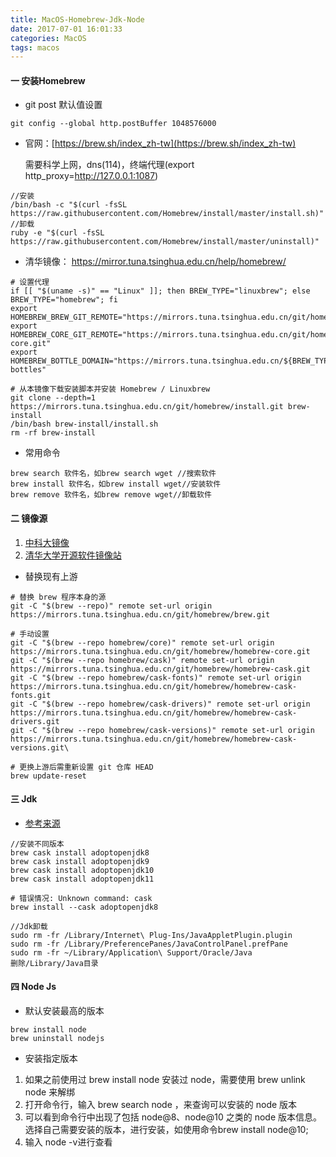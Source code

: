 ```yaml
---
title: MacOS-Homebrew-Jdk-Node
date: 2017-07-01 16:01:33
categories: MacOS
tags: macos
---
```


<meta name="referrer" content="no-referrer" />

#### 一 安装Homebrew 

- git post 默认值设置

```
git config --global http.postBuffer 1048576000
```

- 官网：[https://brew.sh/index_zh-tw](https://brew.sh/index_zh-tw)

  需要科学上网，dns(114)，终端代理(export http_proxy=http://127.0.0.1:1087)
```
//安装
/bin/bash -c "$(curl -fsSL https://raw.githubusercontent.com/Homebrew/install/master/install.sh)"
//卸载
ruby -e "$(curl -fsSL https://raw.githubusercontent.com/Homebrew/install/master/uninstall)"
```
- 清华镜像： https://mirror.tuna.tsinghua.edu.cn/help/homebrew/
```
# 设置代理
if [[ "$(uname -s)" == "Linux" ]]; then BREW_TYPE="linuxbrew"; else BREW_TYPE="homebrew"; fi
export HOMEBREW_BREW_GIT_REMOTE="https://mirrors.tuna.tsinghua.edu.cn/git/homebrew/brew.git"
export HOMEBREW_CORE_GIT_REMOTE="https://mirrors.tuna.tsinghua.edu.cn/git/homebrew/${BREW_TYPE}-core.git"
export HOMEBREW_BOTTLE_DOMAIN="https://mirrors.tuna.tsinghua.edu.cn/${BREW_TYPE}-bottles"
```

```
# 从本镜像下载安装脚本并安装 Homebrew / Linuxbrew
git clone --depth=1 https://mirrors.tuna.tsinghua.edu.cn/git/homebrew/install.git brew-install
/bin/bash brew-install/install.sh
rm -rf brew-install
```

- 常用命令
```
brew search 软件名，如brew search wget //搜索软件
brew install 软件名，如brew install wget//安装软件
brew remove 软件名，如brew remove wget//卸载软件
```

#### 二 镜像源
1. [中科大镜像](https://lug.ustc.edu.cn/wiki/mirrors/help/brew.git)
2. [清华大学开源软件镜像站](https://mirror.tuna.tsinghua.edu.cn/help/homebrew/)

- 替换现有上游
```
# 替换 brew 程序本身的源
git -C "$(brew --repo)" remote set-url origin https://mirrors.tuna.tsinghua.edu.cn/git/homebrew/brew.git

# 手动设置
git -C "$(brew --repo homebrew/core)" remote set-url origin https://mirrors.tuna.tsinghua.edu.cn/git/homebrew/homebrew-core.git
git -C "$(brew --repo homebrew/cask)" remote set-url origin https://mirrors.tuna.tsinghua.edu.cn/git/homebrew/homebrew-cask.git
git -C "$(brew --repo homebrew/cask-fonts)" remote set-url origin https://mirrors.tuna.tsinghua.edu.cn/git/homebrew/homebrew-cask-fonts.git
git -C "$(brew --repo homebrew/cask-drivers)" remote set-url origin https://mirrors.tuna.tsinghua.edu.cn/git/homebrew/homebrew-cask-drivers.git
git -C "$(brew --repo homebrew/cask-versions)" remote set-url origin https://mirrors.tuna.tsinghua.edu.cn/git/homebrew/homebrew-cask-versions.git\

# 更换上游后需重新设置 git 仓库 HEAD
brew update-reset
```
#### 三 Jdk
 - [参考来源](https://www.cnblogs.com/imzhizi/p/macos-jdk-installation-homebrew.html)
```
//安装不同版本
brew cask install adoptopenjdk8
brew cask install adoptopenjdk9
brew cask install adoptopenjdk10
brew cask install adoptopenjdk11

# 错误情况: Unknown command: cask
brew install --cask adoptopenjdk8

//Jdk卸载
sudo rm -fr /Library/Internet\ Plug-Ins/JavaAppletPlugin.plugin 
sudo rm -fr /Library/PreferencePanes/JavaControlPanel.prefPane 
sudo rm -fr ~/Library/Application\ Support/Oracle/Java
删除/Library/Java目录
```
#### 四 Node Js
- 默认安装最高的版本
```
brew install node
brew uninstall nodejs
```
- 安装指定版本
1. 如果之前使用过 brew install node 安装过 node，需要使用 brew unlink node 来解绑
2. 打开命令行，输入 brew search node ，来查询可以安装的 node 版本
3. 可以看到命令行中出现了包括 node@8、node@10 之类的 node 版本信息。选择自己需要安装的版本，进行安装，如使用命令brew install node@10;
4. 输入 node -v进行查看
